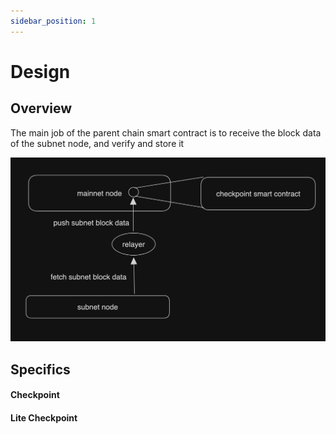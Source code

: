 ```yaml
---
sidebar_position: 1
---
```


# Design

## Overview
The main job of the parent chain smart contract is to receive the block data of the subnet node, and verify and store it

![](sc-overview.jpg)


## Specifics
#### Checkpoint


#### Lite Checkpoint